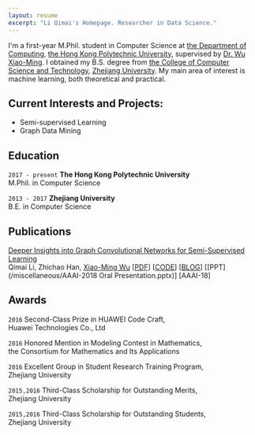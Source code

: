 ```yaml
---
layout: resume
excerpt: "Li Qimai's Homepage. Researcher in Data Science."
---
```

I'm a first-year M.Phil. student in Computer Science at [the Department of Computing](https://www.comp.polyu.edu.hk), [the Hong Kong Polytechnic University](https://www.polyu.edu.hk), supervised by [Dr. Wu Xiao-Ming](http://www4.comp.polyu.edu.hk/~csxmwu/).
 I obtained my B.S. degree from [the College of Computer Science and Technology](http://www.cs.zju.edu.cn/english/), [Zhejiang University](http://www.zju.edu.cn/english/).
My main area of interest is machine learning, both theoretical and practical.


## Current Interests and Projects:

- Semi-supervised Learning
- Graph Data Mining


## Education

`2017 - present`
__The Hong Kong Polytechnic University__  
M.Phil. in Computer Science

`2013 - 2017`
__Zhejiang University__  
B.E. in Computer Science


## Publications

[Deeper Insights into Graph Convolutional Networks for Semi-Supervised Learning](https://arxiv.org/abs/1801.07606)   
Qimai Li, Zhichao Han, [Xiao-Ming Wu]((http://www4.comp.polyu.edu.hk/~csxmwu/))
[[PDF](https://arxiv.org/pdf/1801.07606.pdf)]
[[CODE](https://github.com/liqimai/gcn/tree/AAAI-18/)]
[[BLOG](/blog/AAAI-18/)]
[[PPT](/miscellaneous/AAAI-2018 Oral Presentation.pptx)]
[AAAI-18]


## Awards
`2016`
Second-Class Prize in HUAWEI Code Craft,  
Huawei Technologies Co., Ltd

`2016` Honored Mention in Modeling Contest in Mathematics,  
the Consortium for Mathematics and Its Applications

`2016` Excellent Group in Student Research Training Program,  
Zhejiang University

`2015,2016` Third-Class Scholarship for Outstanding Merits,  
Zhejiang University

`2015,2016` Third-Class Scholarship for Outstanding Students,  
Zhejiang University
